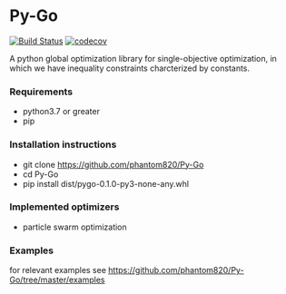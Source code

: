 # Py-Go
[![Build Status](https://travis-ci.com/phantom820/Py-Go.svg?branch=master)](https://travis-ci.com/phantom820/Py-Go)
[![codecov](https://codecov.io/gh/phantom820/Py-Go/branch/master/graph/badge.svg?token=VJ6J4DM859)](https://codecov.io/gh/phantom820/Py-Go)

A python global optimization library for single-objective optimization, in which we have inequality constraints charcterized by  constants.

### Requirements
- python3.7 or greater
- pip

### Installation instructions 
- git clone https://github.com/phantom820/Py-Go
- cd Py-Go
- pip install dist/pygo-0.1.0-py3-none-any.whl 

### Implemented optimizers
- particle swarm optimization

### Examples
for relevant examples see https://github.com/phantom820/Py-Go/tree/master/examples

